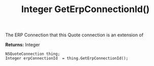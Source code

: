 ﻿---
uid: crmscript_ref_NSQuoteConnection_GetErpConnectionId
title: Integer GetErpConnectionId()
intellisense: NSQuoteConnection.GetErpConnectionId
keywords: NSQuoteConnection, GetErpConnectionId
so.topic: reference
---

The ERP Connection that this Quote connection is an extension of

**Returns:** Integer


```crmscript
NSQuoteConnection thing;
Integer erpConnectionId  = thing.GetErpConnectionId();
```


